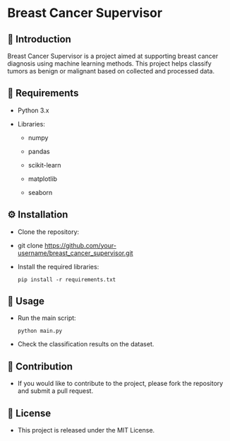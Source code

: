 # Breast Cancer Supervisor

## 🏥 Introduction
  Breast Cancer Supervisor is a project aimed at supporting breast cancer diagnosis using machine learning methods. This project helps classify tumors as benign or   malignant based on collected and processed data.

## 📌 Requirements
  - Python 3.x

 - Libraries:

    - numpy

    - pandas

    - scikit-learn

    - matplotlib

    - seaborn

## ⚙️ Installation
  - Clone the repository:

  - git clone https://github.com/your-username/breast_cancer_supervisor.git
  - Install the required libraries:

        pip install -r requirements.txt
## 🚀 Usage
  - Run the main script:

        python main.py
  - Check the classification results on the dataset.

## 🤝 Contribution
  - If you would like to contribute to the project, please fork the repository and submit a pull request.

## 📜 License
  - This project is released under the MIT License.

